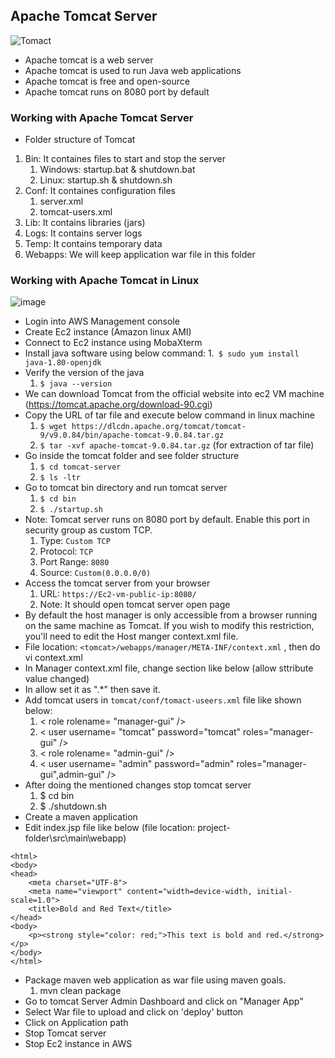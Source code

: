 ## Apache Tomcat Server

![Tomact](https://github.com/Abhinavcode13/DevOpsDrift-Daily/assets/126642111/60449771-86de-4063-a5b5-667553267328)


- Apache tomcat is a web server
- Apache tomcat is used to run Java web applications
- Apache tomcat is free and open-source
- Apache tomcat runs on 8080 port by default

### Working with Apache Tomcat Server
- Folder structure of Tomcat
1. Bin: It containes files to start and stop the server
   1. Windows: startup.bat & shutdown.bat
   2. Linux: startup.sh & shutdown.sh
2. Conf: It containes configuration files
   1. server.xml
   2. tomcat-users.xml
3. Lib: It contains libraries (jars)
4. Logs: It contains server logs
5. Temp: It contains temporary data
6. Webapps: We will keep application war file in this folder

### Working with Apache Tomcat in Linux

![image](https://github.com/Abhinavcode13/DevOpsDrift-Daily/assets/126642111/1be8e724-ac84-479a-9aab-b801e1a9ce63)

- Login into AWS Management console
- Create Ec2 instance (Amazon linux AMI)
- Connect to Ec2 instance using MobaXterm
- Install java software using below command:
  1.` $ sudo yum install java-1.80-openjdk`
- Verify the version of the java
  1. `$ java --version`
- We can download Tomcat from the official website into ec2 VM machine (https://tomcat.apache.org/download-90.cgi)
- Copy the URL of tar file and execute below command in linux machine
  1. `$ wget https://dlcdn.apache.org/tomcat/tomcat-9/v9.0.84/bin/apache-tomcat-9.0.84.tar.gz`
  2. `$ tar -xvf apache-tomcat-9.0.84.tar.gz` (for extraction of tar file)
- Go inside the tomcat folder and see folder structure
  1. `$ cd tomcat-server`
  2. `$ ls -ltr`
- Go to tomcat bin directory and run tomcat server
  1. `$ cd bin`
  2. `$ ./startup.sh`
- Note: Tomcat server runs on 8080 port by default. Enable this port in security group as custom TCP.
  1. Type: `Custom TCP`
  2. Protocol: `TCP`
  3. Port Range: `8080`
  4. Source: `Custom(0.0.0.0/0)`
- Access the tomcat server from your browser
  1. URL: `https://Ec2-vm-public-ip:8080/`
  2. Note: It should open tomcat server open page
- By default the host manager is only accessible from a browser running on the same machine as Tomcat. If you wish to modify this restriction, you'll need to edit the Host manger context.xml file.
- File location: `<tomcat>/webapps/manager/META-INF/context.xml` , then do vi context.xml
- In Manager context.xml file, change <Value> section like below (allow sttribute value changed)
- In allow set it as ".*" then save it.
- Add tomcat users in `tomcat/conf/tomact-useers.xml` file like shown below:
  1. < role rolename= "manager-gui" />
  2. < user username= "tomcat" password="tomcat" roles="manager-gui" />
  3. < role rolename= "admin-gui" />
  4. < user username= "admin" password="admin" roles="manager-gui",admin-gui" />
- After doing the mentioned changes stop tomcat server
  1. $ cd bin
  2. $ ./shutdown.sh
- Create a maven application
- Edit index.jsp file like below (file location: project-folder\src\main\webapp)
```
<html>
<body>
<head>
    <meta charset="UTF-8">
    <meta name="viewport" content="width=device-width, initial-scale=1.0">
    <title>Bold and Red Text</title>
</head>
<body>
    <p><strong style="color: red;">This text is bold and red.</strong></p>
</body>
</html>
```
- Package maven web application as war file using maven goals.
  1. mvn clean package
- Go to tomcat Server Admin Dashboard and click on "Manager App"
- Select War file to upload and click on 'deploy' button
- Click on Application path
- Stop Tomcat server
- Stop Ec2 instance in AWS
